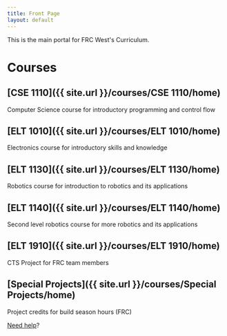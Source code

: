 ```yaml
---
title: Front Page
layout: default
---
```


This is the main portal for FRC West's Curriculum.

# Courses

## [CSE 1110]({{ site.url }}/courses/CSE 1110/home)
Computer Science course for introductory programming and control flow

## [ELT 1010]({{ site.url }}/courses/ELT 1010/home)
Electronics course for introductory skills and knowledge

## [ELT 1130]({{ site.url }}/courses/ELT 1130/home)
Robotics course for introduction to robotics and its applications

## [ELT 1140]({{ site.url }}/courses/ELT 1140/home)
Second level robotics course for more robotics and its applications

## [ELT 1910]({{ site.url }}/courses/ELT 1910/home)
CTS Project for FRC team members

## [Special Projects]({{ site.url }}/courses/Special Projects/home)
Project credits for build season hours (FRC)



[Need help](help)?
